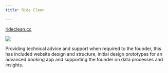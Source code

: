 ```yaml
---
title: Ride Clean

---
```

[rideclean.cc](rideclean.cc)

![](/uploads/2019/08/09/ridecleancc.png)

Providing technical advice and support when required to the founder, this has included website design and structure, initial design prototypes for an advanced booking app and supporting the founder on data processes and insights.